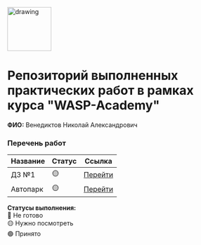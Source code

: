 <a href="https://wasp-academy.com"><img src="https://wasp-academy.com/Resources/wasp-logo.png" alt="drawing" width="100"/></a>

# Репозиторий выполненных практических работ в рамках курса "WASP-Academy"
**ФИО:** Венедиктов Николай Александрович
 
### Перечень работ

Название          | Статус | Ссылка
------------------|--------|--------
ДЗ №1             | 🟡    | <a href="https://github.com/EarsBlades/Homework_WASP/tree/Homework1_WASP">Перейти</a>
Автопарк          | 🟡    | <a href="https://github.com/EarsBlades/Homework_WASP/tree/Homework_WASP/Autopark">Перейти</a>

**Статусы выполнения:** <br>
🔴 Не готово <br>
🟡 Нужно посмотреть <br>
🟢 Принято <br> 
